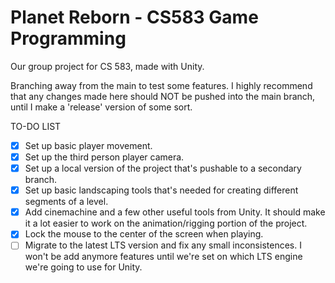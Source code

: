 # Planet Reborn - CS583 Game Programming
Our group project for CS 583, made with Unity.

Branching away from the main to test some features.
I highly recommend that any changes made here should NOT be pushed into the main branch, until I make a 'release' version of some sort.

TO-DO LIST
- [X] Set up basic player movement.
- [X] Set up the third person player camera.
- [X] Set up a local version of the project that's pushable to a secondary branch.
- [X] Set up basic landscaping tools that's needed for creating different segments of a level.
- [X] Add cinemachine and a few other useful tools from Unity. It should make it a lot easier to work on the animation/rigging portion of the project.
- [X] Lock the mouse to the center of the screen when playing.
- [ ] Migrate to the latest LTS version and fix any small inconsistences. I won't be add anymore features until we're set on which LTS engine we're going to use for Unity.
